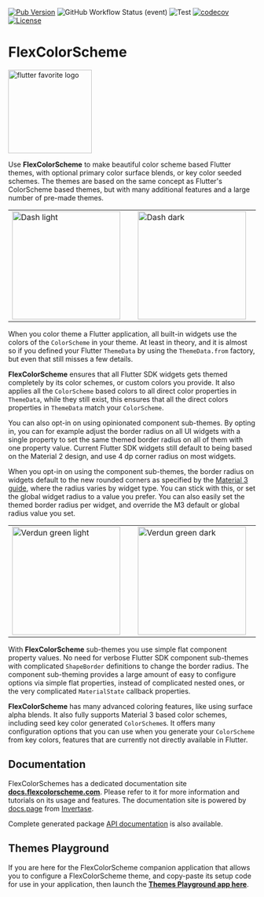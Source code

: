 [![Pub Version](https://img.shields.io/pub/v/flex_color_scheme?label=flex_color_scheme&labelColor=333940&logo=dart)](https://pub.dev/packages/flex_color_scheme) ![GitHub Workflow Status (event)](https://img.shields.io/github/workflow/status/rydmike/flex_color_scheme/Test?event=push)
![Test](https://github.com/rydmike/flex_color_scheme/workflows/Test/badge.svg) [![codecov](https://codecov.io/gh/rydmike/flex_color_scheme/branch/master/graph/badge.svg?token=4XJU30IGO3)](https://codecov.io/gh/rydmike/flex_color_scheme) [![License](https://img.shields.io/badge/License-BSD%203--Clause-blue.svg)](https://opensource.org/licenses/BSD-3-Clause)

# FlexColorScheme

[<img src="https://github.com/rydmike/flex_color_scheme_docs/blob/master/docs/images/flutter-favorite-logo.png?raw=true?" alt="flutter favorite logo" width="170"/>](https://docs.flutter.dev/development/packages-and-plugins/favorites)

Use **FlexColorScheme** to make beautiful color scheme based Flutter themes,
with optional primary color surface blends, or key color seeded schemes.
The themes are based on the same concept as Flutter's ColorScheme based themes,
but with many additional features and a large number of pre-made themes.

<table>
  <tr>
    <td><img src="https://github.com/rydmike/flex_color_scheme_docs/blob/master/docs/images/fcs-v5-l-37.png?raw=true" alt="Dash light" width="220"/></td>
    <td>&nbsp;</td>
    <td><img src="https://github.com/rydmike/flex_color_scheme_docs/blob/master/docs/images/fcs-v5-d-37.png?raw=true" alt="Dash dark" width="220"/></td>
    <td>&nbsp;</td>
    <td><img src="https://github.com/rydmike/flex_color_scheme_docs/blob/master/docs/images/fcs-v5-l-38.png?raw=true" alt="M3 baseline light" width="220"/></td>
    <td>&nbsp;</td>
    <td><img src="https://github.com/rydmike/flex_color_scheme_docs/blob/master/docs/images/fcs-v5-d-38.png?raw=true" alt="M3 baseline dark" width="220"/></td>
  </tr>
</table>

When you color theme a Flutter application, all built-in widgets use the colors of the
`ColorScheme` in your theme. At least in theory, and it is almost so if you defined your
Flutter `ThemeData` by using the `ThemeData.from` factory, but even that
still misses a few details.

**FlexColorScheme** ensures that all Flutter SDK widgets gets themed completely by its
color schemes, or custom colors you provide. It also applies all the `ColorScheme` based colors
to all direct color properties in `ThemeData`, while they still exist, this
ensures that all the direct colors properties in `ThemeData` match your `ColorScheme`.

You can also opt-in on using opinionated component sub-themes.
By opting in, you can for example adjust the border radius on all UI widgets
with a single property to set the same themed border radius on all of them with
one property value. Current Flutter SDK widgets still default to being based on
the Material 2 design, and use 4 dp corner radius on most widgets.

When you opt-in on using the component sub-themes, the border radius on widgets
default to the new rounded corners as specified by the
[Material 3 guide](https://m3.material.io/), where the
radius varies by widget type. You can stick with this, or set the global widget
radius to a value you prefer. You can also easily set the themed border
radius per widget, and override the M3 default or global radius value you set.

<table>
  <tr>
    <td><img src="https://github.com/rydmike/flex_color_scheme_docs/blob/master/docs/images/fcs-v5-l-39.png?raw=true" alt="Verdun green light" width="220"/></td>
    <td>&nbsp;</td>
    <td><img src="https://github.com/rydmike/flex_color_scheme_docs/blob/master/docs/images/fcs-v5-d-39.png?raw=true" alt="Verdun green dark" width="220"/></td>
    <td>&nbsp;</td>
    <td><img src="https://github.com/rydmike/flex_color_scheme_docs/blob/master/docs/images/fcs-v5-l-40.png?raw=true" alt="Dell genoa light" width="220"/></td>
    <td>&nbsp;</td>
    <td><img src="https://github.com/rydmike/flex_color_scheme_docs/blob/master/docs/images/fcs-v5-d-40.png?raw=true" alt="Dell genoa dark" width="220"/></td>
  </tr>
</table>

With **FlexColorScheme** sub-themes you use simple flat component property values.
No need for verbose Flutter SDK component sub-themes with complicated `ShapeBorder`
definitions to change the border radius. The component sub-theming provides a
large amount of easy to configure options via simple flat properties,
instead of complicated nested ones, or the very complicated `MaterialState`
callback properties.

**FlexColorScheme** has many advanced coloring features, like using
surface alpha blends. It also fully supports Material 3 based color schemes,
including seed key color generated `ColorScheme`s. It offers many configuration
options that you can use when you generate your `ColorScheme` from
key colors, features that are currently not directly available in Flutter.

## Documentation

FlexColorSchemes has a dedicated documentation site
[**docs.flexcolorscheme.com**](https://docs.flexcolorscheme.com/).
Please refer to it for more information and tutorials on its usage and features.
The documentation site is powered by [docs.page](https://docs.page/)
from [Invertase](https://invertase.io/).

Complete generated package
[API documentation](https://pub.dev/documentation/flex_color_scheme/latest/flex_color_scheme/flex_color_scheme-library.html)
is also available.

## Themes Playground

If you are here for the FlexColorScheme companion application that allows you
to configure a FlexColorScheme theme, and copy-paste its setup code for use in
your application, then launch the
[**Themes Playground app here**](https://rydmike.com/flexcolorscheme/themesplayground-v5).
